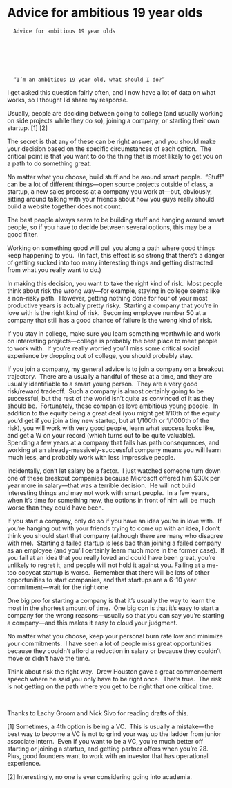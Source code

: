 # Advice for ambitious 19 year olds


    
  
    

    
      Advice for ambitious 19 year olds

      
    
  

  
    
      “I’m an ambitious 19 year old, what should I do?” 

I get asked this question fairly often, and I now have a lot
of data on what works, so I thought I’d share my response.

Usually, people are deciding between going to college (and
usually working on side projects while they do so), joining a company, or
starting their own startup. [1] [2]

The secret is that any of these can be right answer, and you
should make your decision based on the specific circumstances of each
option.  The critical point is that you
want to do the thing that is most likely to get you on a path to do something
great.

No matter what you choose, build stuff and be around smart
people.  “Stuff” can be a lot of
different things—open source projects outside of class, a startup, a new sales
process at a company you work at—but, obviously, sitting around talking with
your friends about how you guys really should build a website together does not
count.

The best people always seem to be building stuff and hanging
around smart people, so if you have to decide between several options, this may
be a good filter.

Working on something good will pull you along a path where
good things keep happening to you.  (In
fact, this effect is so strong that there’s a danger of getting sucked into too
many interesting things and getting distracted from what you really want to
do.)

In making this decision, you want to take the right kind of
risk.  Most people think about risk the
wrong way—for example, staying in college seems like a non-risky path.  However, getting nothing done for four of
your most productive years is actually pretty risky.  Starting a company that you’re in love with
is the right kind of risk.  Becoming
employee number 50 at a company that still has a good chance of failure is the
wrong kind of risk.

If you stay in college, make sure you learn something
worthwhile and work on interesting projects—college is probably the best place
to meet people to work with.  If you’re
really worried you’ll miss some critical social experience by dropping out of
college, you should probably stay.

If you join a company, my general advice is to join a
company on a breakout trajectory.  There
are a usually a handful of these at a time, and they are usually identifiable
to a smart young person.  They are a very
good risk/reward tradeoff.  Such a
company is almost certainly going to be successful, but the rest of the world
isn’t quite as convinced of it as they should be.  Fortunately, these companies love ambitious
young people.  In addition to the equity
being a great deal (you might get 1/10th of the equity you’d get if
you join a tiny new startup, but at 1/100th or 1/1000th
of the risk), you will work with very good people, learn what success looks
like, and get a W on your record (which turns out to be quite valuable).  Spending a few years at a company that fails
has path consequences, and working at an already-massively-successful company
means you will learn much less, and probably work with less impressive people.

Incidentally, don’t let salary be a factor.  I just watched someone turn down one
of these breakout companies because Microsoft offered him $30k per year more in
salary—that was a terrible decision.  He
will not build interesting things and may not work with smart people.  In a few years, when it’s time for something
new, the options in front of him will be much worse than they could have been.

If you start a company, only do so if you have an idea
you’re in love with.  If you’re hanging
out with your friends trying to come up with an idea, I don’t think you should
start that company (although there are many who disagree with me).  Starting a failed startup is less bad than
joining a failed company as an employee (and you’ll certainly learn much more
in the former case).  If you fail at an
idea that you really loved and could have been great, you’re unlikely to regret
it, and people will not hold it against you. Failing at a me-too copycat
startup is worse.  Remember that there
will be lots of other opportunities to start companies, and that startups are a
6-10 year commitment—wait for the right one

One big pro for starting a company is that it’s usually the
way to learn the most in the shortest amount of time.  One big con is that it’s easy to start a
company for the wrong reasons—usually so that you can say you’re starting a
company—and this makes it easy to cloud your judgment. 

No matter what you choose, keep your personal burn rate low
and minimize your commitments.  I have
seen a lot of people miss great opportunities because they couldn’t afford a
reduction in salary or because they couldn’t move or didn’t have the time.

Think about risk the right way.  Drew Houston gave a great commencement speech
where he said you only have to be right once. 
That’s true.  The risk is not
getting on the path where you get to be right that one critical time.  

 

Thanks to Lachy Groom and Nick Sivo for reading drafts of
this. 

[1] Sometimes, a 4th option is being a VC.  This is usually a mistake—the best way to become
a VC is not to grind your way up the ladder from junior associate intern.  Even if you want to be a VC, you’re much
better off starting or joining a startup, and getting partner offers when
you’re 28.  Plus, good founders want to
work with an investor that has operational experience.

[2] Interestingly, no one is ever considering going into
academia.
    
  


  
